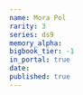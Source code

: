 ```yaml
---
name: Mora Pol
rarity: 3
series: ds9
memory_alpha:
bigbook_tier: -1
in_portal: true
date:
published: true
---
```



